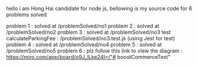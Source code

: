hello 
i am Hong Hai candidate for node js, bellowing is my source code for 6 problems solved

problem 1 : solved at /problemSolved/no1 
problem 2 : solved at /problemSolved/no2 
problem 3 : solved at /problemSolved/no3 
    test calculateParkingFee : /problemSolved/no3.test.js    (using Jest for test)
problem 4 : solved at /problemSolved/no4 
problem 5 : solved at /problemSolved/no5 
problem 6 : plz follow this link to view the diagram : https://miro.com/app/board/o9J_lLke24I=/"# boostCommerceTest" 
